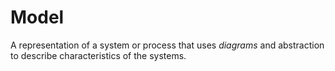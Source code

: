 # Model


A representation of a system or process that uses *diagrams* and
abstraction to describe characteristics of the systems.

